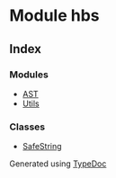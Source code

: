 # Module hbs


## Index

### Modules
* [AST](hbs.ast.md)
* [Utils](hbs.utils.md)

### Classes
* [SafeString](../classes/hbs.safestring.md)


Generated using [TypeDoc](http://typedoc.io)
